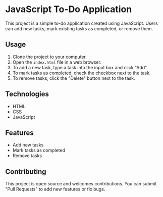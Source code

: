 # JavaScript To-Do Application

This project is a simple to-do application created using JavaScript. Users can add new tasks, mark existing tasks as completed, or remove them.

## Usage

1. Clone the project to your computer.
2. Open the `index.html` file in a web browser.
3. To add a new task, type a task into the input box and click "Add".
4. To mark tasks as completed, check the checkbox next to the task.
5. To remove tasks, click the "Delete" button next to the task.

## Technologies

- HTML
- CSS
- JavaScript

## Features

- Add new tasks
- Mark tasks as completed
- Remove tasks

## Contributing

This project is open source and welcomes contributions. You can submit "Pull Requests" to add new features or fix bugs.

